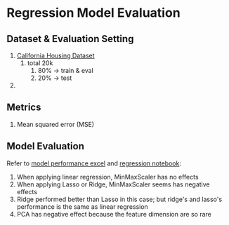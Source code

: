 # Regression Model Evaluation

## Dataset & Evaluation Setting

1. [California Housing Dataset](https://scikit-learn.org/stable/modules/generated/sklearn.datasets.fetch_california_housing.html)
    1. total 20k
        1. 80% -> train & eval
        2. 20% -> test
2. 

## Metrics

1. Mean squared error (MSE)

## Model Evaluation

Refer to [model performance excel](model_eval.xlsx) and [regression notebook](../notebooks/assignment_regression.ipynb):

1. When applying linear regression, MinMaxScaler has no effects
2. When applying Lasso or Ridge, MinMaxScaler seems has negative effects
3. Ridge performed better than Lasso in this case; but ridge's and lasso's performance is the same as linear regression
4. PCA has negative effect because the feature dimension are so rare


